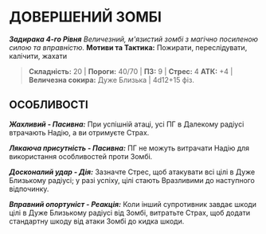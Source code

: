 ﻿# ДОВЕРШЕНИЙ ЗОМБІ

***Задирака 4-го Рівня***
*Величезний, м'язистий зомбі з магічно посиленою силою та вправністю.*
**Мотиви та Тактика:** Пожирати, переслідувати, калічити, жахати

> **Складність:** 20 | **Пороги:** 40/70 | **ПЗ:** 9 | **Стрес:** 4
> **АТК:** +4 | **Величезна сокира:** Дуже Близька | 4d12+15 фіз.

## ОСОБЛИВОСТІ

***Жахливий - Пасивна:*** При успішній атаці, усі ПГ в Далекому радіусі втрачають Надію, а ви отримуєте Страх.

***Лякаюча присутність - Пасивна:*** ПГ не можуть витрачати Надію для використання особливостей проти Зомбі.

***Досконалий удар - Дія:*** Зазначте Стрес, щоб атакувати всі цілі в Дуже Близькому радіусі; у разі успіху, цілі стають Вразливими до наступного відпочинку.

***Вправний опортуніст - Реакція:*** Коли інший супротивник завдає шкоди цілі в Дуже Близькому радіусі від Зомбі, витратьте Страх, щоб додати стандартну шкоду від атаки Зомбі до кидка шкоди.